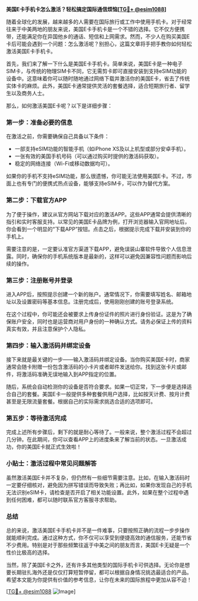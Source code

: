 **美国E卡手机卡怎么激活？轻松搞定国际通信烦恼[[TG💪+ @esim1088](https://t.me/s/esim1088)]**

随着全球化的发展，越来越多的人需要在国际旅行或工作中使用手机卡。对于经常往来于中美两地的朋友来说，美国E卡手机卡是一个不错的选择。它不仅方便携带，还能满足你在异国他乡的通话、短信和上网需求。然而，不少人在购买美国E卡后可能会遇到一个问题：怎么激活呢？别担心，这篇文章将手把手教你如何轻松激活美国E卡手机卡。

首先，我们来了解一下什么是美国E卡手机卡。简单来说，美国E卡是一种电子SIM卡，与传统的物理SIM卡不同，它无需剪卡即可直接安装到支持eSIM功能的设备中。这意味着你可以随时随地通过网络下载并激活你的美国E卡，省去了传统实体卡的麻烦。此外，美国E卡通常提供灵活的套餐选择，适合短期旅行者、留学生以及商务人士。

那么，如何激活美国E卡呢？以下是详细步骤：

### 第一步：准备必要的信息

在激活之前，你需要确保自己具备以下条件：
- 一部支持eSIM功能的智能手机（如iPhone XS及以上机型或部分安卓手机）。
- 一张有效的美国手机号码（可以通过购买时提供的激活码获取）。
- 稳定的网络连接（Wi-Fi或移动数据均可）。

如果你的手机不支持eSIM功能，那么很遗憾，你可能无法使用美国E卡。不过，市面上也有专门的便携式热点设备，能够支持eSIM卡，可以作为替代方案。

### 第二步：下载官方APP

为了便于操作，建议从官方网站下载对应的激活APP。这些APP通常会提供清晰的指引和实时客服支持。以常见的美国E卡品牌为例，打开浏览器输入官网地址后，你会看到一个明显的“下载APP”按钮。点击之后，根据提示完成下载并安装到你的手机上。

需要注意的是，一定要认准官方渠道下载APP，避免误装山寨软件导致个人信息泄露。同时，确保你的手机系统版本是最新的，这样可以避免因兼容性问题而影响后续的操作。

### 第三步：注册账号并登录

进入APP后，按照提示创建一个新的账户。通常情况下，你需要填写姓名、邮箱地址以及设置密码等基本信息。注册完成后，使用刚刚创建的账号登录系统。

在这个过程中，你可能还会被要求上传身份证件的照片进行身份验证。这是为了确保账户安全，同时也是运营商对用户身份的一种确认方式。请务必保证上传的资料真实有效，并且注意保护个人隐私。

### 第四步：输入激活码并绑定设备

接下来就是最关键的一步——输入激活码并绑定设备。当你购买美国E卡时，商家通常会随卡附赠一份包含激活码的小卡片或者邮件发送给你。找到这张卡片或邮件，将激活码准确无误地输入到APP指定的位置。

随后，系统会自动检测你的设备是否符合要求。如果一切正常，下一步便是选择适合自己的套餐。美国E卡一般提供多种套餐供用户选择，比如按天计费、按月计费甚至是无限流量套餐。根据自己的实际需求挑选合适的选项即可。

### 第五步：等待激活完成

完成上述所有步骤后，剩下的就是耐心等待了。一般来说，整个激活过程不会超过几分钟。在此期间，你可以查看APP上的进度条来了解当前的状态。一旦激活成功，你的美国E卡就正式生效啦！

### 小贴士：激活过程中常见问题解答

虽然激活美国E卡并不复杂，但仍然有一些细节需要注意。比如，在输入激活码时一定要仔细核对，避免因为拼写错误而导致失败；再比如，如果你发现自己的手机无法识别eSIM卡，请检查是否开启了相关功能设置。此外，如果在整个过程中遇到任何困难，都可以随时联系官方客服寻求帮助。

### 总结

总的来说，激活美国E卡手机卡并不是一件难事，只要按照正确的流程一步步操作就能顺利完成。通过这种方式，你不仅可以享受到便捷高效的通信服务，还能节省不少费用。特别是对于那些频繁往返于中美之间的朋友而言，美国E卡无疑是一个性价比极高的选择。

当然，除了美国E卡之外，还有许多其他类型的国际手机卡可供选择。无论你是想要长期驻扎海外还是仅仅打算短暂停留，都可以根据自身情况挑选最适合的产品。希望本文能为你提供有价值的参考信息，让你在未来的国际旅程中更加从容不迫！

[[TG💪+ @esim1088](https://t.me/s/esim1088) ![Image](https://i.postimg.cc/4NQfJmqS/Snipaste-2025-05-13-00-14-12.png)]